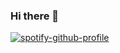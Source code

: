 ### Hi there 👋

[![spotify-github-profile](https://spotify-github-profile.vercel.app/api/view?uid=d0glizgnhojgba84onf8kguk0&cover_image=true&theme=default)](https://github.com/kittinan/spotify-github-profile)
